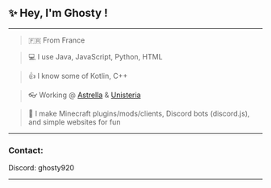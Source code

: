 <h2>✨ Hey, I'm Ghosty !</h2>

<hr>

> 🇫🇷 From France

> 💻 I use Java, JavaScript, Python, HTML

> 👍 I know some of Kotlin, C++

> 👓 Working @ [Astrella](https://discord.gg/AX6273vKmY) & [Unisteria](https://unisteria.netlify.app)

> 🤭 I make Minecraft plugins/mods/clients, Discord bots (discord.js), and simple websites for fun

<hr>

<h3>Contact:</h3>
<p>Discord: ghosty920 </p>

<hr>
